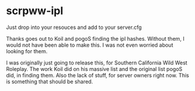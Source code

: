 # scrpww-ipl

Just drop into your resouces and add to your server.cfg

Thanks goes out to Koil and pogoS finding the ipl hashes.  Without them, I would not have been able to make this. I was not even worried about looking for them.

I was originally just going to release this, for Southern California Wild West Roleplay. The work Koil did on his massive list and the original list pogoS did, in finding them. Also the lack of stuff, for server owners right now.  This is something that should be shared.
